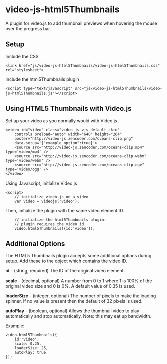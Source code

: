 video-js-html5Thumbnails
========================

A plugin for video.js to add thumbnail previews when hovering the mouse over the progress bar.

Setup
-----

Include the CSS

    <link href="js/video-js-html5Thumbnails/video-js-html5Thumbnails.css" rel="stylesheet">

Include the html5Thumbnails plugin

    <script type="text/javascript" src="js/video-js-html5Thumbnails/video-js-html5Thumbnails.js"></script>

Using HTML5 Thumbnails with Video.js
------------------------------------

Set up your video as you normally would with Video.js

    <video id="video" class="video-js vjs-default-skin"
        controls preload="auto" width="640" height="264"
        poster="http://video-js.zencoder.com/oceans-clip.png"
        data-setup='{"example_option":true}'>
        <source src="http://video-js.zencoder.com/oceans-clip.mp4" type='video/mp4' />
        <source src="http://video-js.zencoder.com/oceans-clip.webm" type='video/webm' />
        <source src="http://video-js.zencoder.com/oceans-clip.ogv" type='video/ogg' />
    </video>

Using Javascript, initialize Video.js

    <script>
        // initialize video.js on a video
        var video = videojs('video');

Then, initialize the plugin with the same video element ID.

        // initialize the html5Thumbnails plugin.
        // plugin requires the video id.
        video.html5Thumbnails({id:'video'});

Additional Options
------------------

The HTML5 Thumbnails plugin accepts some additional options during setup. Add these to the object which contains the video ID.

**id** - (string, required) The ID of the original video element.

**scale** - (decimal, optional) A number from 0 to 1 where 1 is 100% of the original video size and 0 is 0%. A default value of 0.35 is used.

**loaderSize** - (integer, optional) The number of pixels to make the loading spinner. If no value is present then the default of 32 pixels is used.

**autoPlay** - (boolean, optional) Allows the thumbnail video to play automatically and stop automatically. Note: this may eat up bandwidth.

Example:

    video.html5Thumbnails({
        id:'video', 
        scale: 0.25,
        loaderSize: 25,
        autoPlay: true
    });
